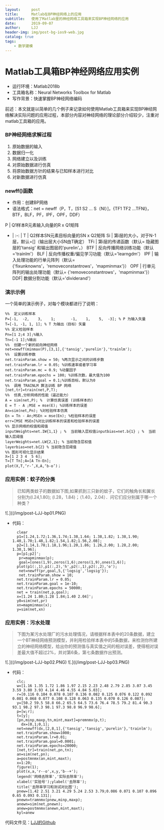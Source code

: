 ```yaml
---
layout:     post
title:      Matlab在BP神经网络上的应用
subtitle:   使用了Matlab里的神经网络工具箱来实现BP神经网络的应用
date:       2019-09-07
author:     LJJ
header-img: img/post-bg-ios9-web.jpg
catalog: true
tags:
    - 数学建模
---
```


# Matlab工具箱BP神经网络应用实例
- 运行环境：Matlab2018b
- 工具箱名称：Neural Networks Toolbox for Matlab
- 写作背景：快速掌握BP神经网络编码

前述：本文就是以简单的几个例子来记录如何使用Matlab工具箱来实现BP神经网络解决实际问题的应用过程，本部分内容对神经网络的理论部分介绍较少，注重对matlab工具箱的应用。

### BP神经网络求解过程
1. 原始数据的输入
2. 数据归一化
3. 网络建立以及训练
4. 对原始数据进行仿真
5. 将原始数据方针的结果与已知样本进行对比
6. 对新数据进行仿真

### newff()函数
- 作用：创建BP网络
- 语法格式：net = newff（P，T，[S1 S2 ... S（Nl）]，{TF1 TF2 ...TFNl}，BTF，BLF，PF，IPF，OPF，DDF）

P | Q1样本R元素输入向量的R x Q1矩阵
- | :-: | 
T | Q2样本SN元素目标向量的SN x Q2矩阵
Si | 第i层的大小，对于N-1层，默认=[]（输出层大小SN由T确定）
TFi | 第i层的传递函数（默认= 隐藏图层的'tansig' 和输出图层的'purelin'。）
BTF | 反向传播网络训练功能（默认='trainlm'）
BLF | 反向传播权重/偏见学习功能（默认='learngdm'）
IPF | 输入处理功能的行单元阵列（默认={'fixunknowns'，'removeconstantrows'，'mapminmax'}）
OPF | 行单元阵列的输出处理功能（默认= {'removeconstantrows'，'mapminmax'}）
DDF| 数据分割功能（默认='dividerand'）
 
 ### 演示示例
一个简单的演示例子，对每个模块都进行了说明：

    %%  定义训练样本 
    P=[-1,  -2,    3,    1;       -1,    1,    5,  -3]; % P 为输入矢量 
    T=[-1, -1, 1, 1]; % T 为输出（目标）矢量 
    %% 定义检验样本
    Pn=[1 2;4 3];%输入
    Tn=[-1 1];%输出
    %%  创建一个新的前向神经网络 
    net=newff(minmax(P),[3,1],{'tansig','purelin'},'trainlm');
    %%  设置训练参数 
    net.trainParam.show = 50; %两次显示之间的训练步数
    net.trainParam.lr = 0.05; %训练速率或者学习率
    net.trainParam.mc = 0.9; %动量因子
    net.trainParam.epochs = 100; %训练次数，最大值为100
    net.trainParam.goal = 0.1;%训练目标，默认为0
    %%  调用 TRAINLM 算法训练 BP 网络 
    [net,tr]=train(net,P,T); 
    %%  仿真,分析网络的性能（逼近能力）
    A = sim(net,P); %  计算仿真误差 (训练样本的)
    E = T - A ;MSE = mse(E); %训练样本的误差 
    An=sim(net,Pn); %对检验样本仿真
    En = Tn - An;MSEn = mse(En); %检验样本的误差
    err=[MSE MSEn]%对比训练样本的误差和检验样本的误差
    %% 显示网络的权值和阈值 
    inputWeights=net.IW{1,1} ; %  当前输入层权值inputbias=net.b{1} ; %  当前输入层阈值 
    layerWeights=net.LW{2,1}; % 当前隐含层权值
    layerbias=net.b{2} % 当前隐含层阈值
    %% 图形可视化显示结果
    X=[1 2 3 4  5 6];
    T=[T Tn];A=[A Tn-En];
    plot(X,T,‘r-’,X,A,‘b-o’)； 

### 应用实例：蚊子的分类
> 已知两类蚊子的数据如下图,如果抓到三只新的蚊子，它们的触角长和翼长分别为(l.24,1.80); (l.28，1.84)；（1.40，2.04）．问它们应分别属于哪一个种类？

![.]((/img/post-LJJ-bp01.PNG)

- 代码：

        clear
        p1=[1.24,1.72;1.36,1.74;1.38,1.64; 1.38,1.82; 1.38,1.90; 1.40,1.70;1.48,1.82;1.54,1.82;1.56,2.08];
        p2=[1.14,1.78;1.18,1.96;1.20,1.86; 1.26,2.00; 1.28,2.00; 1.30,1.96];
        p=[p1;p2]'; 
         pr=mapminmax(p);
         goal=[ones(1,9),zeros(1,6);zeros(1,9),ones(1,6)];
        plot(p1(:,1),p1(:,2),'h',p2(:,1),p2(:,2),'o');
         net=newff(pr,goal,5,{'logsig','logsig'});
         net.trainParam.show = 10;
        net.trainParam.lr = 0.05;
        net.trainParam.goal = 1e-10;
        net.trainParam.epochs = 50000;
        net = train(net,p,goal);
        x=[1.24 1.80;1.28 1.84;1.40 2.04]';
        y0=sim(net,pr)
        xn=mapminmax(x);
        y=sim(net,xn)

### 应用实例：污水处理
>  下图为某污水处理厂的污水处理情况，请根据样本表中的20条数据，建立一个BT神经网络预测模型，并利用检验样本表中的5条数据，来检测你所建立的神经网络模型，给出你的预测值与真实值之间的相对误差，使得相对误差最大值不超过2%，并对第6条，第七条数据作出预测。

![.]((/img/post-LJJ-bp02.PNG)
![.]((/img/post-LJJ-bp03.PNG)

- 代码：

        clc;
        w=[1.16 1.35 1.72 1.86 1.97 2.15 2.23 2.48 2.79 2.85 3.07 3.45 3.59 3.80 3.93 4.14 4.46 4.55 4.84 5.03];
        r=[0.116 0.104 0.078 0.107 0.136 0.082 0.125 0.076 0.122 0.092 0.081 0.068 0.077 0.108 0.128 0.063 0.135 0.070 0.126 0.087];
        y=[50.2 59.5 58.8 66.2 65.5 64.5 73.6 76.4 78.5 79.2 81.4 90.3 93.1 98.2 97.3 98.1 97.3 98.8 96.9 98.6];
        p=[w;r];
        t=[y];
        [pn,minp,maxp,tn,mint,maxt]=premnmx(p,t);
          dx=[0,1;0,1];
        net=newff(dx,[2,8,1],{'tansig','tansig','purelin'},'trainlm');
        net.trainParam.show=1000;
        net.trainParam.lr=0.01;
        net.trainParam.goal=0.0001;
        net.trainParam.epochs=20000;
        [net,tr]=train(net,pn,tn);
        an=sim(net,pn);
        a=postmnmx(an,mint,maxt);
        x=1:20;
        figure(1);
        plot(x,a,'r--o',x,y,'b--+');
        legend('网络去除率','实际去除率');
        xlabel('实验号');ylabel('去除率');
        title('去除率学习和测试对比图');
        pnew=[1.42 2.51 3.21 4.29 5.24 2.53 3.79;0.086 0.071 0.107 0.096 0.65 0.093 0.131];
        pnewn=tramnmx(pnew,minp,maxp);
        anewn=sim(net,pnewn);
        anew=postmnmx(anewn,mint,maxt);
        kyl=anew

代码文件见：[LJJ的Github](链接网址 "标题")
